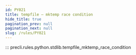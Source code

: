 ```yaml
---
id: PY021
title: tempfile — mktemp race condition
hide_title: true
pagination_prev: null
pagination_next: null
slug: /rules/PY021
---
```


::: precli.rules.python.stdlib.tempfile_mktemp_race_condition
